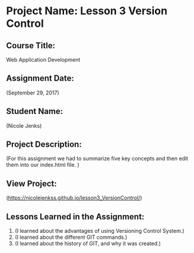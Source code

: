 # Project Name:  Lesson 3 Version Control


## Course Title:
Web Application Development

## Assignment Date:  
(September 29, 2017)

## Student Name:  
(Nicole Jenks)

## Project Description:
(For this assignment we had to summarize five key concepts and then edit them into our index.html file. )

## View Project:
(https://nicolejenkss.github.io/lesson3_VersionControl/)

## Lessons Learned in the Assignment:
1. (I learned about the advantages of using Versioning Control System.)
2. (I learned about the different GIT commands.)
3. (I learned about the history of GIT, and why it was created.)

